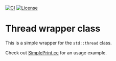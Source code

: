[![CI](https://github.com/eHonnef/thread-cpp/workflows/CI/badge.svg)](https://github.com/eHonnef/thread-cpp/actions?query=workflow:"CI")
[![License](https://img.shields.io/badge/License-MIT-blue)](#license)

# Thread wrapper class

This is a simple wrapper for the `std::thread` class.

Check out [SimplePrint.cc](app/SimplePrint.cc) for an usage example.
